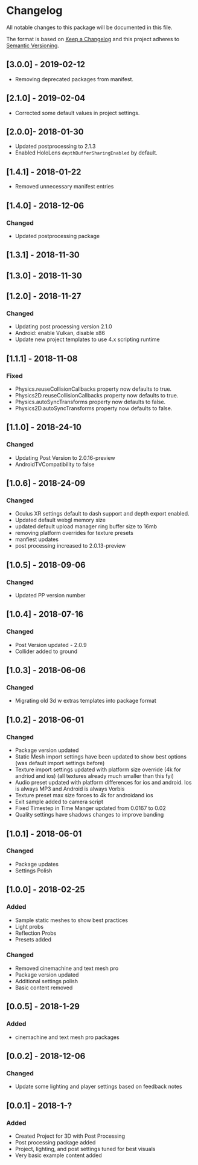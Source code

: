 # Changelog
All notable changes to this package will be documented in this file.

The format is based on [Keep a Changelog](http://keepachangelog.com/en/1.0.0/)
and this project adheres to [Semantic Versioning](http://semver.org/spec/v2.0.0.html).

## [3.0.0] - 2019-02-12
- Removing deprecated packages from manifest.

## [2.1.0] - 2019-02-04
- Corrected some default values in project settings.

## [2.0.0]- 2018-01-30
- Updated postprocessing to 2.1.3
- Enabled HoloLens `depthBufferSharingEnabled` by default.

## [1.4.1] - 2018-01-22
- Removed unnecessary manifest entries

## [1.4.0] - 2018-12-06

### Changed
- Updated postprocessing package

## [1.3.1] - 2018-11-30

## [1.3.0] - 2018-11-30

## [1.2.0] - 2018-11-27

### Changed
- Updating post processing version 2.1.0
- Android: enable Vulkan, disable x86
- Update new project templates to use 4.x scripting runtime

## [1.1.1] - 2018-11-08

### Fixed
- Physics.reuseCollisionCallbacks property now defaults to true.
- Physics2D.reuseCollisionCallbacks property now defaults to true.
- Physics.autoSyncTransforms property now defaults to false.
- Physics2D.autoSyncTransforms property now defaults to false.

## [1.1.0] - 2018-24-10

### Changed
- Updating Post Version to 2.0.16-preview
- AndroidTVCompatibility to false

## [1.0.6] - 2018-24-09

### Changed
- Oculus XR settings default to dash support and depth export enabled.
- Updated default webgl memory size
- updated default upload manager ring buffer size to 16mb
- removing platform overrides for texture presets
- manfiest updates
- post processing increased to 2.0.13-preview


## [1.0.5] - 2018-09-06

### Changed
- Updated PP version number

## [1.0.4] - 2018-07-16

### Changed
- Post Version updated - 2.0.9
- Collider added to ground

## [1.0.3] - 2018-06-06

### Changed
- Migrating old 3d w extras templates into package format 

## [1.0.2] - 2018-06-01

### Changed
- Package version updated
- Static Mesh import settings have been updated to show best options (was default import settings before)
- Texture import settings updated with platform size override (4k for andriod and ios) (all textures already much smaller than this fyi)
- Audio preset updated with platform differences for ios and android. Ios is always MP3 and Android is always Vorbis
- Texture preset max size forces to 4k for androidand ios
- Exit sample added to camera script
- Fixed Timestep in Time Manger updated from 0.0167 to 0.02
- Quality settings have shadows changes to improve banding

## [1.0.1] - 2018-06-01

### Changed
- Package updates
- Settings Polish

## [1.0.0] - 2018-02-25

### Added
- Sample static meshes to show best practices
- Light probs
- Reflection Probs
- Presets added

### Changed
- Removed cinemachine and text mesh pro
- Package version updated
- Additional settings polish
- Basic content removed

## [0.0.5] - 2018-1-29

### Added
- cinemachine and text mesh pro packages

## [0.0.2] - 2018-12-06

### Changed
- Update some lighting and player settings based on feedback notes

## [0.0.1] - 2018-1-?

### Added 
- Created Project for 3D with Post Processing
- Post processing package added 
- Project, lighting, and post settings tuned for best visuals
- Very basic example content added
